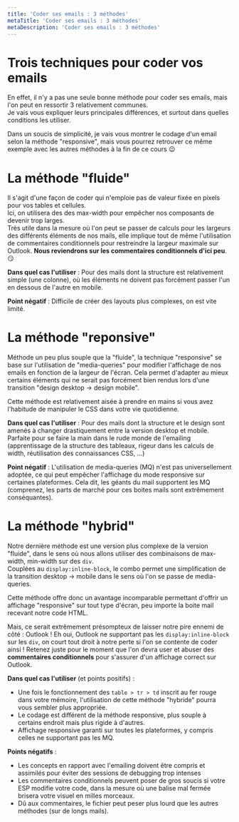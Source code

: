 ```yaml
---
title: 'Coder ses emails : 3 méthodes'
metaTitle: 'Coder ses emails : 3 méthodes'
metaDescription: 'Coder ses emails : 3 méthodes'
---
```


# Trois techniques pour coder vos emails

En effet, il n'y a pas une seule bonne méthode pour coder ses emails, mais l'on peut en ressortir 3 relativement communes.  
Je vais vous expliquer leurs principales différences, et surtout dans quelles conditions les utiliser.

Dans un soucis de simplicité, je vais vous montrer le codage d'un email selon la méthode "responsive", mais vous pourrez retrouver ce même exemple avec les autres méthodes à la fin de ce cours 😉

# La méthode "fluide"

Il s'agit d'une façon de coder qui n'emploie pas de valeur fixée en pixels pour vos tables et cellules.  
Ici, on utilisera des des max-width pour empêcher nos composants de devenir trop larges.  
Très utile dans la mesure où l'on peut se passer de calculs pour les largeurs des différents éléments de nos mails, elle implique tout de même l'utilisation de commentaires conditionnels pour restreindre la largeur maximale sur Outlook. **Nous reviendrons sur les commentaires conditionnels d'ici peu**. 😏

__Dans quel cas l'utiliser__ : Pour des mails dont la structure est relativement simple (une colonne), où les éléments ne doivent pas forcément passer l'un en dessous de l'autre en mobile.

__Point négatif__ : Difficile de créer des layouts plus complexes, on est vite limité.

# La méthode "reponsive"

Méthode un peu plus souple que la "fluide", la technique "responsive" se base sur l'utilisation de "media-queries" pour modifier l'affichage de nos emails en fonction de la largeur de l'écran. Cela permet d'adapter au mieux certains éléments qui ne serait pas forcément bien rendus lors d'une transition "design desktop → design mobile".

Cette méthode est relativement aisée à prendre en mains si vous avez l'habitude de manipuler le CSS dans votre vie quotidienne.

__Dans quel cas l'utiliser__ : Pour des mails dont la structure et le design sont amenés à changer drastiquement entre la version desktop et mobile. Parfaite pour se faire la main dans le rude monde de l'emailing (apprentissage de la structure des tableaux, rigeur dans les calculs de width, réutilisation des connaissances CSS, ...)

__Point négatif__ : L'utilisation de media-queries (MQ) n'est pas universellement adoptée, ce qui peut empêcher l'affichage du mode responsive sur certaines plateformes. Cela dit, les géants du mail supportent les MQ (comprenez, les parts de marché pour ces boites mails sont extrêmement conséquantes).

# La méthode "hybrid"

Notre dernière méthode est une version plus complexe de la version "fluide", dans le sens où nous allons utiliser des combinaisons de max-width, min-width sur des `div`.  
Couplées au `display:inline-block`, le combo permet une simplification de la transition desktop → mobile dans le sens où l'on se passe de media-queries.

Cette méthode offre donc un avantage incomparable permettant d'offrir un affichage "responsive" sur tout type d'écran, peu importe la boite mail recevant notre code HTML.

Mais, ce serait extrêmement présompteux de laisser notre pire ennemi de côté : Outlook !
Eh oui, Outlook ne supportant pas les `display:inline-block` sur les `div`, on court tout droit à notre perte si l'on se contente de coder ainsi !
Retenez juste pour le moment que l'on devra user et abuser des **commentaires conditionnels** pour s'assurer d'un affichage correct sur Outlook.

__Dans quel cas l'utiliser__ (et points positifs) : 
- Une fois le fonctionnement des `table > tr > td` inscrit au fer rouge dans votre mémoire, l'utilisation de cette méthode "hybride" pourra vous sembler plus appropriée.
- Le codage est différent de la méthode responsive, plus souple à certains endroit mais plus rigide à d'autres.
- Affichage responsive garanti sur toutes les plateformes, y compris celles ne supportant pas les MQ.

__Points négatifs__ : 
- Les concepts en rapport avec l'emailing doivent être compris et assimilés pour éviter des sessions de debugging trop intenses
- Les commentaires conditionnels peuvent poser de gros soucis si votre ESP modifie votre code, dans la mesure où une balise mal fermée brisera votre visuel en milles morceaux.
- Dû aux commentaires, le fichier peut peser plus lourd que les autres méthodes (sur de longs mails).
